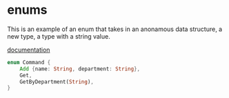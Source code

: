 # enums

This is an example of an enum that takes in an anonamous data structure, a new type, a type with a string value.

[documentation](https://doc.rust-lang.org/book/second-edition/ch06-01-defining-an-enum.html)
 
```rust
enum Command {
    Add {name: String, department: String},
    Get,
    GetByDepartment(String),
}
```